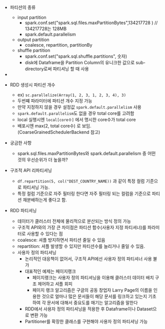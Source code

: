 - 파티션의 종류
  - input partition
    - spark.conf.set("spark.sql.files.maxPartitionBytes",134217728 ) // 134217728는 128MB
    - spark.default.parallelism
  - output partition
    - coalesce, repartition, partitionBy
  - shuffle partition
    - spark.conf.set("spark.sql.shuffle.partitions", 숫자)
    - disk에 Dataframe을 Partition Column의 유니크한 값으로 sub-directory로써 파티셔닝 할 때 사용
- 
- RDD 생성시 파티션 개수
    - ex) `sc.parallelize(Array(1, 2, 3, 1, 2, 3, 4), 3)` 
    - 두번쨰 파라미터에 파티션 개수 지정 가능
    - 만약 지정하지 않을 경우 설정값 `spark.default.parallelism` 사용
    - `spark.default.parallelism`도 없을 경우 total core를 고려함
    - local 실행시엔 `local[core수]` 에서 명시한 core수가 total core
    - 배포시엔 max(2, total core수) 로 보임. (CoarseGrainedSchedulerBackend 참고)
  
- 궁금한 사항
  - spark.sql.files.maxPartitionBytes와 spark.default.parallelism 중 어떤 것의 우선순위가 더 높을까?

[//]: # (    - TODO)
  
- 구조적 API 리파티셔닝
  - `df.repartition(5, col("DEST_COUNTRY_NAME))` 과 같이 특정 컬럼 기준으로 파티셔닝 가능.
  - 특정 컬럼 기준으로 자주 필터링 한다면 자주 필터링 되는 컬럼을 기준으로 파티션 재분배하는게 좋다고 함.
  
- RDD 파티셔닝
  - 데이터가 클러스터 전체에 물리적으로 분산되는 방식 정의 가능
  - 구조적 API와의 가장 큰 차이점은 파티션 함수(사용자 지정 파티셔너)를 파라미터로 사용할 수 있다는 점
  - coalesce: 셔플 방지하면서 파티션 줄일 수 있음 
  - repartition: 셔플 발생할 수 있지만 파티션수를 늘리거나 줄일 수 있음.
  - 사용자 정의 파티셔닝
    - 논리적인 대응책이 없어서, 구조적 API에선 사용자 정의 파티셔너 사용 불가
    - 대표적인 예제는 페이지랭크
      - 페이지랭크는 사용자 정의 파티셔닝을 이용해 클러스터 데이터 배치 구조 제어하고 셔플 회피
      - 페이지 랭크 알고리즘은 구글의 공동 창업자 Larry Page의 이름을 인용한 것으로 얼마나 많은 문서들이 해당 문서를 링크하고 있는지 기초하여 각 문서에 대해서 중요도를 매기는 알고리즘을 말한다
    - RDD에서 사용자 정의 파티셔닝을 적용한 후 Dataframe이나 Dataset으로 변환 가능
    - Partitioner를 확장한 클래스를 구현해야 사용자 정의 파티셔닝 가능
        